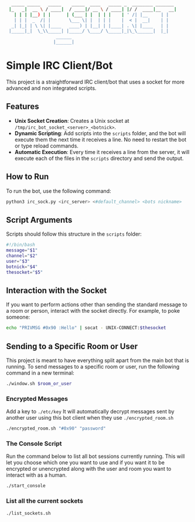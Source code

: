 ```bash
  _____ _____   _____    _____  ____   _____ _  ________ _______ 
 |_   _|  __ \ / ____|  / ____|/ __ \ / ____| |/ /  ____|__   __|
   | | | |__) | |      | (___ | |  | | |    | ' /| |__     | |   
   | | |  _  /| |       \___ \| |  | | |    |  < |  __|    | |   
  _| |_| | \ \| |____   ____) | |__| | |____| . \| |____   | |   
 |_____|_|  \_\\_____| |_____/ \____/ \_____|_|\_\______|  |_|   
                   ______                                        
                  |______|                                       
```
# Simple IRC Client/Bot

This project is a straightforward IRC client/bot that uses a socket for more advanced and non integrated scripts.

## Features

- **Unix Socket Creation**: Creates a Unix socket at `/tmp/irc_bot_socket_<server>_<botnick>`.
- **Dynamic Scripting**: Add scripts into the `scripts` folder, and the bot will execute them the next time it receives a line. No need to restart the bot or type reload commands.
- **Automatic Execution**: Every time it receives a line from the server, it will execute each of the files in the `scripts` directory and send the output.

## How to Run

To run the bot, use the following command:

```bash
python3 irc_sock.py <irc_server> <#default_channel> <bots nickname>
```


## Script Arguments

Scripts should follow this structure in the `scripts` folder:

```bash
#!/bin/bash
message="$1"
channel="$2"
user="$3"
botnick="$4"
thesocket="$5"

```

## Interaction with the Socket

If you want to perform actions other than sending the standard message to a room or person, interact with the socket directly. For example, to poke someone:

```bash
echo "PRIVMSG #0x90 :Hello" | socat - UNIX-CONNECT:$thesocket
```


## Sending to a Specific Room or User
This project is meant to have everything split apart from the main bot that is running.
To send messages to a specific room or user, run the following command in a new terminal:

```bash
./window.sh $room_or_user
```


### Encrypted Messages

Add a key to `./etc/key`
It will automatically decrypt messages sent by another user using this bot client when they use `./encrypted_room.sh`
```bash
./encrypted_room.sh "#0x90" "password"
```


### The Console Script

Run the command below to list all bot sessions currently running. This will let you choose which one you want to use and if you want it to be encrypted or unencrypted along with the user and room you want to interact with as a human.
```bash
./start_console
```

### List all the current sockets

```bash
./list_sockets.sh
```
